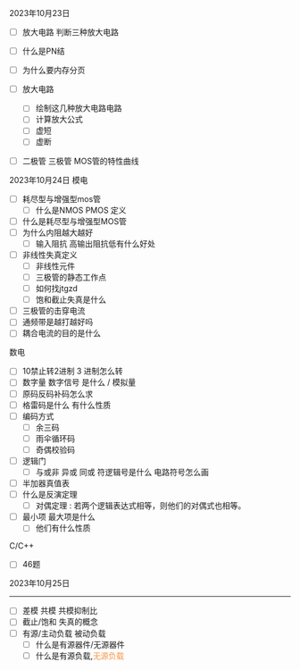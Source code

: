 2023年10月23日
- [ ] 放大电路 判断三种放大电路
- [ ] 什么是PN结
- [ ] 为什么要内存分页
- [ ] 放大电路
	- [ ] 绘制这几种放大电路电路
	- [ ] 计算放大公式
	- [ ] 虚短 
	- [ ] 虚断
- [ ] 二极管 三极管 MOS管的特性曲线


2023年10月24日
模电
- [ ] 耗尽型与增强型mos管
	- [ ] 什么是NMOS PMOS 定义
- [ ] 什么是耗尽型与增强型MOS管
- [ ] 为什么内阻越大越好
	- [ ] 输入阻抗 高输出阻抗低有什么好处
- [ ] 非线性失真定义
	- [ ] 非线性元件
	- [ ] 三极管的静态工作点
	- [ ] 如何找jtgzd
	- [ ] 饱和截止失真是什么
- [ ] 三极管的击穿电流
- [ ] 通频带是越打越好吗
- [ ] 耦合电流的目的是什么

数电
- [ ] 10禁止转2进制 3 进制怎么转
- [ ] 数字量 数字信号 是什么 / 模拟量
- [ ] 原码反码补码怎么求
- [ ] 格雷码是什么 有什么性质
- [ ] 编码方式
	- [ ] 余三码
	- [ ] 雨伞循环码
	- [ ] 奇偶校验码
- [ ] 逻辑门
	- [ ] 与或非 异或 同或 符逻辑号是什么 电路符号怎么画
- [ ] 半加器真值表
- [ ] 什么是反演定理
	- [ ] 对偶定理 : 若两个逻辑表达式相等，则他们的对偶式也相等。
- [ ] 最小项 最大项是什么
	- [ ] 他们有什么性质

C/C++
- [ ] 46题

2023年10月25日
___
- [ ] 差模 共模 共模抑制比
- [ ] 截止/饱和 失真的概念
- [ ] 有源/主动负载 被动负载
	- [ ] 什么是有源器件/无源器件
	- [ ] 什么是有源负载,<font color="#f79646">无源负载</font>